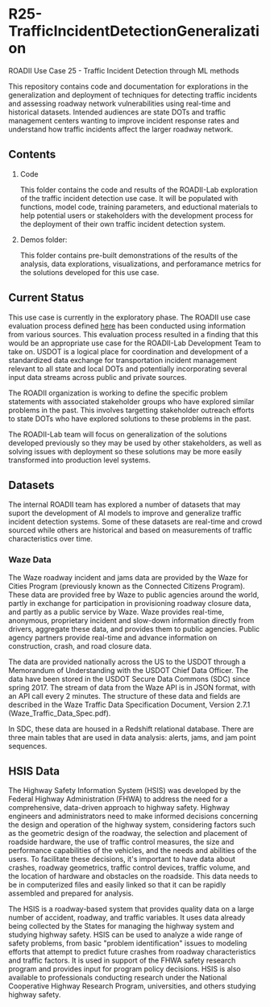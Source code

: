 # R25-TrafficIncidentDetectionGeneralization
ROADII Use Case 25 - Traffic Incident Detection through ML methods

This repository contains code and documentation for explorations in the generalization and deployment of
techniques for detecting traffic incidents and assessing roadway network vulnerabilities using 
real-time and historical datasets. Intended audiences are state DOTs and traffic management centers 
wanting to improve incident response rates and understand how traffic incidents affect the larger
roadway network.

## Contents
1. Code

    This folder contains the code and results of the ROADII-Lab exploration of the traffic incident detection use case. It will be populated with functions, model code, training parameters, and eductional materials to help potential users or stakeholders with the development process for the deployment of their own traffic incident detection system. 


2. Demos folder:

    This folder contains pre-built demonstrations of the results of the analysis, data explorations, visualizations, and perforamance metrics for the solutions developed for this use case.

## Current Status
This use case is currently in the exploratory phase. The ROADII use case evaluation process defined [here](https://itsjpo-trims.github.io/about) has been conducted using information from various sources. This evaluation process resulted in a finding that this would be an appropriate use case for the ROADII-Lab Development Team to take on. USDOT is a logical place for coordination and development of a standardized data exchange for transportation incident management relevant to all state and local DOTs and potentially incorporating several input data streams across public and private sources.

The ROADII organization is working to define the specific problem statements with associated stakeholder groups who have explored similar problems in the past. This involves targetting stakeholder outreach efforts to state DOTs who have explored solutions to these problems in the past. 

The ROADII-Lab team will focus on generalization of the solutions developed previously so they may be used by other stakeholders, as well as solving issues with deployment so these solutions may be more easily transformed into production level systems.

## Datasets
The internal ROADII team has explored a number of datasets that may suport the development of AI models to improve and generalize traffic incident detection systems. Some of these datasets are real-time and crowd sourced while others are historical and based on measurements of traffic characteristics over time.

### Waze Data
The Waze roadway incident and jams data are provided by the Waze for Cities Program (previously known as the Connected Citizens Program). These data are provided free by Waze to public agencies around the world, partly in exchange for participation in provisioning roadway closure data, and partly as a public service by Waze. Waze provides real-time, anonymous, proprietary incident and slow-down information directly from drivers, aggregate these data, and provides them to public agencies. Public agency partners provide real-time and advance information on construction, crash, and road closure data. 

The data are provided nationally across the US to the USDOT through a Memorandum of Understanding with the USDOT Chief Data Officer. The data have been stored in the USDOT Secure Data Commons (SDC) since spring 2017.
The stream of data from the Waze API is in JSON format, with an API call every 2 minutes. The structure of these data and fields are described in the Waze Traffic Data Specification Document, Version 2.7.1 (Waze_Traffic_Data_Spec.pdf). 

In SDC, these data are housed in a Redshift relational database. There are three main tables that are used in data analysis: alerts, jams, and jam point sequences. 

## HSIS Data
The Highway Safety Information System (HSIS) was developed by the Federal Highway Administration (FHWA) to address the need for a comprehensive, data-driven approach to highway safety. Highway engineers and administrators need to make informed decisions concerning the design and operation of the highway system, considering factors such as the geometric design of the roadway, the selection and placement of roadside hardware, the use of traffic control measures, the size and performance capabilities of the vehicles, and the needs and abilities of the users. To facilitate these decisions, it's important to have data about crashes, roadway geometrics, traffic control devices, traffic volume, and the location of hardware and obstacles on the roadside. This data needs to be in computerized files and easily linked so that it can be rapidly assembled and prepared for analysis.

The HSIS is a roadway-based system that provides quality data on a large number of accident, roadway, and traffic variables. It uses data already being collected by the States for managing the highway system and studying highway safety. HSIS can be used to analyze a wide range of safety problems, from basic "problem identification" issues to modeling efforts that attempt to predict future crashes from roadway characteristics and traffic factors. It is used in support of the FHWA safety research program and provides input for program policy decisions. HSIS is also available to professionals conducting research under the National Cooperative Highway Research Program, universities, and others studying highway safety.
